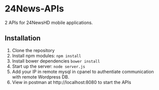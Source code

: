 # 24News-APIs
2 APIs for 24NewsHD mobile applications.

## Installation
1. Clone the repository
2. Install npm modules: `npm install`
3. Install bower dependencies `bower install`
4. Start up the server: `node server.js`
5. Add your IP in remote mysql in cpanel to authentiate communication with remote Wordpress DB.
6. View in postman at http://localhost:8080 to start the APIs